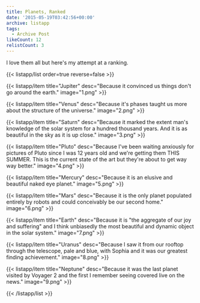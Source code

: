 ```yaml
---
title: Planets, Ranked
date: '2015-05-19T03:42:56+00:00'
archive: listapp
tags: 
  - Archive Post
likeCount: 12
relistCount: 3
---
```


I love them all but here's my attempt at a ranking.

<!--more-->

{{< listapp/list order=true reverse=false >}}

   {{< listapp/item title="Jupiter"
      desc="Because it convinced us things don't go around the earth."
      image="1.png" >}}

   {{< listapp/item title="Venus"
      desc="Because it's phases taught us more about the structure of the universe."
      image="2.png" >}}

   {{< listapp/item title="Saturn"
      desc="Because it marked the extent man's knowledge of the solar system for a hundred thousand years. And it is as beautiful in the sky as it is up close."
      image="3.png" >}}

   {{< listapp/item title="Pluto"
      desc="Because I've been waiting anxiously for pictures of Pluto since I was 12 years old and we're getting them THIS SUMMER. This is the current state of the art but they're about to get way way better."
      image="4.png" >}}

   {{< listapp/item title="Mercury"
      desc="Because it is an elusive and beautiful naked eye planet."
      image="5.png" >}}

   {{< listapp/item title="Mars"
      desc="Because it is the only planet populated entirely by robots and could conceivably be our second home."
      image="6.png" >}}

   {{< listapp/item title="Earth"
      desc="Because it is \"the aggregate of our joy and suffering\" and I think unbiasedly the most beautiful and dynamic object in the solar system."
      image="7.png" >}}

   {{< listapp/item title="Uranus"
      desc="Because I saw it from our rooftop through the telescope, pale and blue, with Sophia and it was our greatest finding achievement."
      image="8.png" >}}

   {{< listapp/item title="Neptune"
      desc="Because it was the last planet visited by Voyager 2 and the first I remember seeing covered live on the news."
      image="9.png" >}}

{{< /listapp/list >}}
